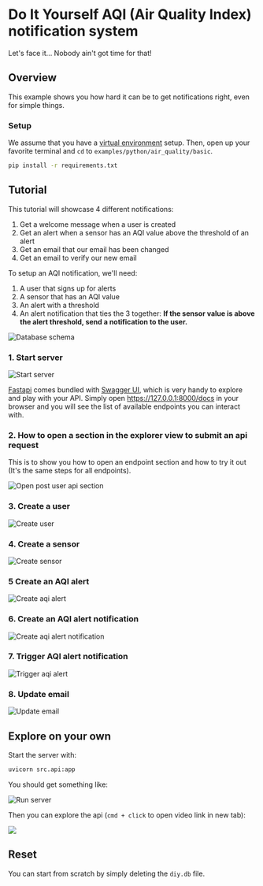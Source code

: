 # Do It Yourself AQI (Air Quality Index) notification system

Let's face it... Nobody ain't got time for that!

## Overview

This example shows you how hard it can be to get notifications right, even for simple things.

### Setup

We assume that you have a [virtual environment](https://docs.python.org/3/tutorial/venv.html) setup.
Then, open up your favorite terminal and `cd` to `examples/python/air_quality/basic`.

```bash
pip install -r requirements.txt
```

## Tutorial

This tutorial will showcase 4 different notifications:
1. Get a welcome message when a user is created
2. Get an alert when a sensor has an AQI value above the threshold of an alert
3. Get an email that our email has been changed
4. Get an email to verify our new email

To setup an AQI notification, we'll need:
1. A user that signs up for alerts
2. A sensor that has an AQI value
3. An alert with a threshold
4. An alert notification that ties the 3 together:
  **If the sensor value is above the alert threshold, send a notification to the user.**

![Database schema](assets/db_schema.png)

### 1. Start server

![Start server](assets/1-start_server.png)

[Fastapi](https://fastapi.tiangolo.com) comes bundled with [Swagger UI](https://fastapi.tiangolo.com/#interactive-api-docs),
which is very handy to explore and play with your API. Simply open https://127.0.0.1:8000/docs in your browser and
you will see the list of available endpoints you can interact with.

### 2. How to open a section in the explorer view to submit an api request

This is to show you how to open an endpoint section and how to try it out (It's the same steps for all endpoints).

![Open post user api section](assets/2-open_section.png)

### 3. Create a user

![Create user](assets/3-user_created.png)

### 4. Create a sensor

![Create sensor](assets/4-create_sensor.png)

### 5 Create an AQI alert

![Create aqi alert](assets/5-create_aqi_alert.png)

### 6. Create an AQI alert notification

![Create aqi alert notification](assets/6-create_aqi_alert_notification.png)

### 7. Trigger AQI alert notification

![Trigger aqi alert](assets/7-trigger_aqi_alert.png)

### 8. Update email

![Update email](assets/8-update_email.png)


## Explore on your own

Start the server with:

```bash
uvicorn src.api:app
```

You should get something like:

![Run server](assets/run_server.png)

Then you can explore the api (`cmd + click` to open video link in new tab):

[<img src="https://cdn.loom.com/sessions/thumbnails/0ed0095ccc75489d89dc67c72ed711d9-with-play.gif">](https://www.loom.com/share/0ed0095ccc75489d89dc67c72ed711d9)

## Reset

You can start from scratch by simply deleting the `diy.db` file.

